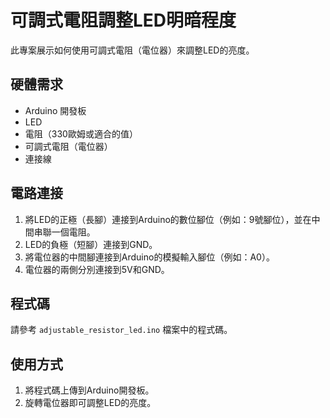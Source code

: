 # 可調式電阻調整LED明暗程度

此專案展示如何使用可調式電阻（電位器）來調整LED的亮度。

## 硬體需求
- Arduino 開發板
- LED
- 電阻（330歐姆或適合的值）
- 可調式電阻（電位器）
- 連接線

## 電路連接
1. 將LED的正極（長腳）連接到Arduino的數位腳位（例如：9號腳位），並在中間串聯一個電阻。
2. LED的負極（短腳）連接到GND。
3. 將電位器的中間腳連接到Arduino的模擬輸入腳位（例如：A0）。
4. 電位器的兩側分別連接到5V和GND。

## 程式碼
請參考 `adjustable_resistor_led.ino` 檔案中的程式碼。

## 使用方式
1. 將程式碼上傳到Arduino開發板。
2. 旋轉電位器即可調整LED的亮度。
